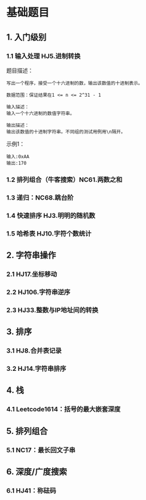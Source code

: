 # 基础题目

## 1. 入门级别

### 1.1 输入处理 HJ5.进制转换

题目描述：

```
写出一个程序，接受一个十六进制的数，输出该数值的十进制表示。

数据范围：保证结果在1 <= n <= 2^31 - 1

输入描述：
输入一个十六进制的数值字符串。

输出描述：
输出该数值的十进制字符串。不同组的测试用例用\n隔开。
```

示例1：

```
输入:0xAA
输出:170
```



### 1.2 排列组合（牛客搜索）NC61.两数之和

### 1.3 递归：NC68.跳台阶

### 1.4 快速排序 HJ3.明明的随机数

### 1.5 哈希表 HJ10.字符个数统计

## 2. 字符串操作

### 2.1 HJ17.坐标移动

### 2.2 HJ106.字符串逆序

### 2.3 HJ33.整数与IP地址间的转换

## 3. 排序

### 3.1 HJ8.合并表记录

### 3.2 HJ14.字符串排序

## 4. 栈

### 4.1 Leetcode1614：括号的最大嵌套深度

## 5. 排列组合

### 5.1 NC17：最长回文子串

## 6. 深度/广度搜索

### 6.1 HJ41：称砝码